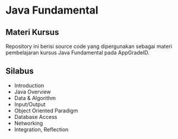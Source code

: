 # Java Fundamental
## Materi Kursus
Repository ini berisi source code yang dipergunakan sebagai materi pembelajaran kursus Java Fundamental pada AppGradeID.

## Silabus
- Introduction
- Java Overview
- Data & Algorithm
- Input/Output
- Object Oriented Paradigm
- Database Access
- Networking
- Integration, Reflection

